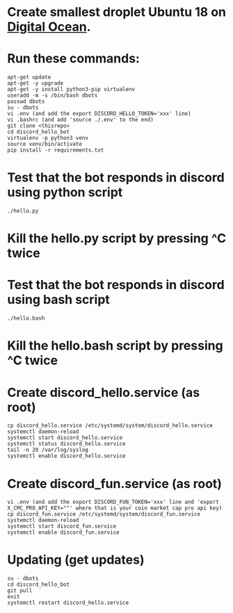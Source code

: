 # Create smallest droplet Ubuntu 18 on [Digital Ocean](https://www.digitalocean.com/).

# Run these commands:

    apt-get update 
    apt-get -y upgrade
    apt-get -y install python3-pip virtualenv
    useradd -m -s /bin/bash dbots
    passwd dbots
    su - dbots
    vi .env (and add the export DISCORD_HELLO_TOKEN='xxx' line)
    vi .bashrc (and add 'source ./.env' to the end)
    git clone <thisrepo>
    cd discord_hello_bot
    virtualenv -p python3 venv
    source venv/bin/activate
    pip install -r requirements.txt
   
# Test that the bot responds in discord using python script

    ./hello.py

# Kill the hello.py script by pressing ^C twice

# Test that the bot responds in discord using bash script

    ./hello.bash

# Kill the hello.bash script by pressing ^C twice

# Create discord_hello.service (as root)

    cp discord_hello.service /etc/systemd/system/discord_hello.service
    systemctl daemon-reload
    systemctl start discord_hello.service
    systemctl status discord_hello.service
    tail -n 20 /var/log/syslog
    systemctl enable discord_hello.service

# Create discord_fun.service (as root)

    vi .env (and add the export DISCORD_FUN_TOKEN='xxx' line and 'export X_CMC_PRO_API_KEY=""' where that is your coin market cap pro api key)
    cp discord_fun.service /etc/systemd/system/discord_fun.service
    systemctl daemon-reload
    systemctl start discord_fun.service
    systemctl enable discord_fun.service

# Updating (get updates)
    su - dbots
    cd discord_hello_bot
    git pull
    exit
    systemctl restart discord_hello.service
